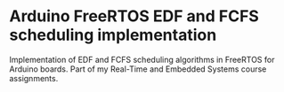 # Arduino FreeRTOS EDF and FCFS scheduling implementation
Implementation of EDF and FCFS scheduling algorithms in FreeRTOS for Arduino boards. Part of my Real-Time and Embedded Systems course assignments.

